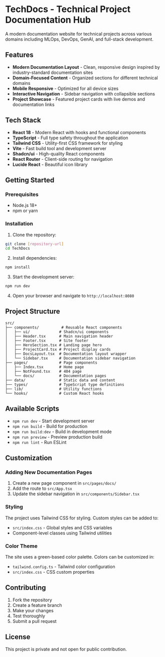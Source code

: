 # TechDocs - Technical Project Documentation Hub

A modern documentation website for technical projects across various domains including MLOps, DevOps, GenAI, and full-stack development.

## Features

- **Modern Documentation Layout** - Clean, responsive design inspired by industry-standard documentation sites
- **Domain-Focused Content** - Organized sections for different technical domains
- **Mobile Responsive** - Optimized for all device sizes
- **Interactive Navigation** - Sidebar navigation with collapsible sections
- **Project Showcase** - Featured project cards with live demos and documentation links

## Tech Stack

- **React 18** - Modern React with hooks and functional components
- **TypeScript** - Full type safety throughout the application
- **Tailwind CSS** - Utility-first CSS framework for styling
- **Vite** - Fast build tool and development server
- **Shadcn/ui** - High-quality React components
- **React Router** - Client-side routing for navigation
- **Lucide React** - Beautiful icon library

## Getting Started

### Prerequisites

- Node.js 18+ 
- npm or yarn

### Installation

1. Clone the repository:
```bash
git clone [repository-url]
cd TechDocs
```

2. Install dependencies:
```bash
npm install
```

3. Start the development server:
```bash
npm run dev
```

4. Open your browser and navigate to `http://localhost:8080`

## Project Structure

```
src/
├── components/          # Reusable React components
│   ├── ui/             # Shadcn/ui components
│   ├── Header.tsx      # Main navigation header
│   ├── Footer.tsx      # Site footer
│   ├── HeroSection.tsx # Landing page hero
│   ├── ProjectCard.tsx # Project display cards
│   ├── DocsLayout.tsx  # Documentation layout wrapper
│   └── Sidebar.tsx     # Documentation sidebar navigation
├── pages/              # Page components
│   ├── Index.tsx       # Home page
│   ├── NotFound.tsx    # 404 page
│   └── docs/           # Documentation pages
├── data/               # Static data and content
├── types/              # TypeScript type definitions
├── lib/                # Utility functions
└── hooks/              # Custom React hooks
```

## Available Scripts

- `npm run dev` - Start development server
- `npm run build` - Build for production
- `npm run build:dev` - Build in development mode
- `npm run preview` - Preview production build
- `npm run lint` - Run ESLint

## Customization

### Adding New Documentation Pages

1. Create a new page component in `src/pages/docs/`
2. Add the route to `src/App.tsx`
3. Update the sidebar navigation in `src/components/Sidebar.tsx`

### Styling

The project uses Tailwind CSS for styling. Custom styles can be added to:
- `src/index.css` - Global styles and CSS variables
- Component-level classes using Tailwind utilities

### Color Theme

The site uses a green-based color palette. Colors can be customized in:
- `tailwind.config.ts` - Tailwind color configuration
- `src/index.css` - CSS custom properties

## Contributing

1. Fork the repository
2. Create a feature branch
3. Make your changes
4. Test thoroughly
5. Submit a pull request

## License

This project is private and not open for public contribution.